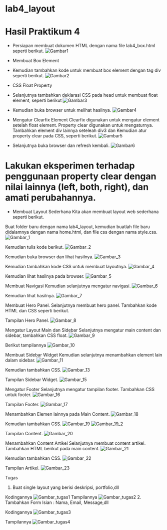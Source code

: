 # lab4_layout

# Hasil Praktikum 4
- Persiapan membuat dokumen HTML dengan nama file lab4_box.html seperti berikut.
![Gambar1](Screenshot/Gambar1.JPG)

- Membuat Box Element
- Kemudian tambahkan kode untuk membuat box element dengan tag div seperti berikut.
![Gambar2](Screenshot/Gambar2.JPG)

- CSS Float Property
- Selanjutnya tambahkan deklarasi CSS pada head untuk membuat float element, seperti berikut
![Gambar3](Screenshot/Gambar3.JPG)

- Kemudian buka browser untuk melihat hasilnya.
![Gambar4](Screenshot/Gambar4.JPG)

- Mengatur Clearfix Element
Clearfix digunakan untuk mengatur element setelah float element. Property clear digunakan untuk mengaturnya.
Tambahkan element div lainnya seteleah div3 dan Kemudian atur property clear pada CSS, seperti berikut.
![Gambar5](Screenshot/Gambar5.JPG)

- Selanjutnya buka browser dan refresh kembali.
![Gambar6](Screenshot/Gambar6.JPG)

# Lakukan eksperimen terhadap penggunaan property clear dengan nilai lainnya (left, both, right), dan amati perubahannya.

- Membuat Layout Sederhana
Kita akan membuat layout web sederhana seperti berikut.

Buat folder baru dengan nama lab4_layout, kemudian buatlah file baru didalamnya dengan nama home.html, dan file css dengan nama style.css.
![Gambar_1](Screenshot/Gambar_1.JPG)

Kemudian tulis kode berikut.
![Gambar_2](Screenshot/Gambar_2.JPG)

Kemudian buka browser dan lihat hasilnya.
![Gambar_3](Screenshot/Gambar_3.JPG)

Kemudian tambahkan kode CSS untuk membuat layoutnya.
![Gambar_4](Screenshot/Gambar_4.JPG)

Kemudian lihat hasilnya pada browser.
![Gambar_5](Screenshot/Gambar_5.JPG)

Membuat Navigasi
Kemudian selanjutnya mengatur navigasi.
![Gambar_6](Screenshot/Gambar_6.JPG)

Kemudian lihat hasilnya.
![Gambar_7](Screenshot/Gambar_7.JPG)

Membuat Hero Panel.
Selanjutnya membuat hero panel. Tambahkan kode HTML dan CSS seperti berikut.

Tampilan Hero Panel.
![Gambar_8](Screenshot/Gambar_8.JPG)


Mengatur Layout Main dan Sidebar
Selanjutnya mengatur main content dan sidebar, tambahkan CSS float.
![Gambar_9](Screenshot/Gambar_9.JPG)

Berikut tampilannya
![Gambar_10](Screenshot/Gambar_10.JPG)

Membuat Sidebar Widget
Kemudian selanjutnya menambahkan element lain dalam sidebar.
![Gambar_11](Screenshot/Gambar_11.JPG)

Kemudian tambahkan CSS.
![Gambar_13](Screenshot/Gambar_13.JPG)

Tampilan Sidebar Widget.
![Gambar_15](Screenshot/Gambar_15.JPG)

Mengatur Footer
Selanjutnya mengatur tampilan footer. Tambahkan CSS untuk footer.
![Gambar_16](Screenshot/Gambar_16.JPG)

Tampilan Footer.
![Gambar_17](Screenshot/Gambar_17.JPG)

Menambahkan Elemen lainnya pada Main Content.
![Gambar_18](Screenshot/Gambar_18.JPG)

Kemudian tambahkan CSS.
![Gambar_19](Screenshot/Gambar_19.JPG)
![Gambar_19_2](Screenshot/Gambar_19_2.JPG)

Tampilan Content.
![Gambar_20](Screenshot/Gambar_20.JPG)

Menambahkan Content Artikel
Selanjutnya membuat content artikel. Tambahkan HTML berikut pada main content.
![Gambar_21](Screenshot/Gambar_21.JPG)

Kemudian tambahkan CSS.
![Gambar_22](Screenshot/Gambar_22.JPG)

Tampilan Artikel.
![Gambar_23](Screenshot/Gambar_23.JPG)

Tugas

1. Buat single layout yang berisi deskripsi, portfolio,dll

Kodingannya
![Gambar_tugas1](Screenshot/Gambar_tugas1.JPG)
Tampilannya
![Gambar_tugas2](Screenshot/Gambar_tugas2.JPG)
2. Tambahkan Form Isian : Nama, Email, Message,dll

Kodingannya
![Gambar_tugas3](Screenshot/Gambar_tugas3.JPG)

Tampilannya
![Gambar_tugas4](Screenshot/Gambar_tugas4.JPG)